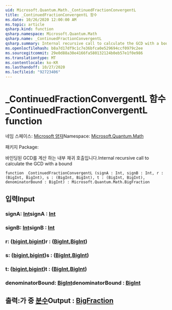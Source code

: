 ```yaml
---
uid: Microsoft.Quantum.Math._ContinuedFractionConvergentL
title: _ContinuedFractionConvergentL 함수
ms.date: 10/26/2020 12:00:00 AM
ms.topic: article
qsharp.kind: function
qsharp.namespace: Microsoft.Quantum.Math
qsharp.name: _ContinuedFractionConvergentL
qsharp.summary: Internal recursive call to calculate the GCD with a bound
ms.openlocfilehash: b8a7d17df9c1c7e36bfca0e529694ccf0979c2ee
ms.sourcegitcommit: 29e0d88a30e4166fa580132124b0eb57e1f0e986
ms.translationtype: MT
ms.contentlocale: ko-KR
ms.lasthandoff: 10/27/2020
ms.locfileid: "92723406"
---
```

# <a name="_continuedfractionconvergentl-function"></a><span data-ttu-id="c333e-102">_ContinuedFractionConvergentL 함수</span><span class="sxs-lookup"><span data-stu-id="c333e-102">_ContinuedFractionConvergentL function</span></span>

<span data-ttu-id="c333e-103">네임 스페이스: [Microsoft 양자](xref:Microsoft.Quantum.Math)</span><span class="sxs-lookup"><span data-stu-id="c333e-103">Namespace: [Microsoft.Quantum.Math](xref:Microsoft.Quantum.Math)</span></span>

<span data-ttu-id="c333e-104">패키지 [](https://nuget.org/packages/)</span><span class="sxs-lookup"><span data-stu-id="c333e-104">Package: [](https://nuget.org/packages/)</span></span>


<span data-ttu-id="c333e-105">바인딩된 GCD를 계산 하는 내부 재귀 호출입니다.</span><span class="sxs-lookup"><span data-stu-id="c333e-105">Internal recursive call to calculate the GCD with a bound</span></span>

```qsharp
function _ContinuedFractionConvergentL (signA : Int, signB : Int, r : (BigInt, BigInt), s : (BigInt, BigInt), t : (BigInt, BigInt), denominatorBound : BigInt) : Microsoft.Quantum.Math.BigFraction
```


## <a name="input"></a><span data-ttu-id="c333e-106">입력</span><span class="sxs-lookup"><span data-stu-id="c333e-106">Input</span></span>

### <a name="signa--int"></a><span data-ttu-id="c333e-107">signA: [Int](xref:microsoft.quantum.lang-ref.int)</span><span class="sxs-lookup"><span data-stu-id="c333e-107">signA : [Int](xref:microsoft.quantum.lang-ref.int)</span></span>




### <a name="signb--int"></a><span data-ttu-id="c333e-108">signB: [Int](xref:microsoft.quantum.lang-ref.int)</span><span class="sxs-lookup"><span data-stu-id="c333e-108">signB : [Int](xref:microsoft.quantum.lang-ref.int)</span></span>




### <a name="r--bigintbigint"></a><span data-ttu-id="c333e-109">r: ([bigint](xref:microsoft.quantum.lang-ref.bigint),[bigint](xref:microsoft.quantum.lang-ref.bigint))</span><span class="sxs-lookup"><span data-stu-id="c333e-109">r : ([BigInt](xref:microsoft.quantum.lang-ref.bigint),[BigInt](xref:microsoft.quantum.lang-ref.bigint))</span></span>




### <a name="s--bigintbigint"></a><span data-ttu-id="c333e-110">s: ([bigint](xref:microsoft.quantum.lang-ref.bigint),[bigint](xref:microsoft.quantum.lang-ref.bigint))</span><span class="sxs-lookup"><span data-stu-id="c333e-110">s : ([BigInt](xref:microsoft.quantum.lang-ref.bigint),[BigInt](xref:microsoft.quantum.lang-ref.bigint))</span></span>




### <a name="t--bigintbigint"></a><span data-ttu-id="c333e-111">t: ([bigint](xref:microsoft.quantum.lang-ref.bigint),[bigint](xref:microsoft.quantum.lang-ref.bigint))</span><span class="sxs-lookup"><span data-stu-id="c333e-111">t : ([BigInt](xref:microsoft.quantum.lang-ref.bigint),[BigInt](xref:microsoft.quantum.lang-ref.bigint))</span></span>




### <a name="denominatorbound--bigint"></a><span data-ttu-id="c333e-112">denominatorBound: [BigInt](xref:microsoft.quantum.lang-ref.bigint)</span><span class="sxs-lookup"><span data-stu-id="c333e-112">denominatorBound : [BigInt](xref:microsoft.quantum.lang-ref.bigint)</span></span>





## <a name="output--bigfraction"></a><span data-ttu-id="c333e-113">출력:가 중 [분수](xref:Microsoft.Quantum.Math.BigFraction)</span><span class="sxs-lookup"><span data-stu-id="c333e-113">Output : [BigFraction](xref:Microsoft.Quantum.Math.BigFraction)</span></span>

